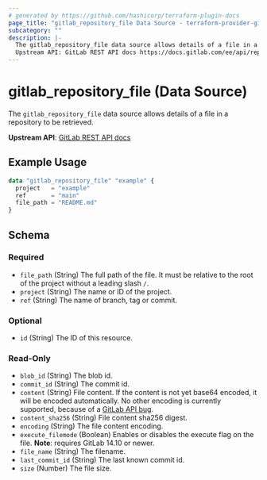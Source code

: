 ```yaml
---
# generated by https://github.com/hashicorp/terraform-plugin-docs
page_title: "gitlab_repository_file Data Source - terraform-provider-gitlab"
subcategory: ""
description: |-
  The gitlab_repository_file data source allows details of a file in a repository to be retrieved.
  Upstream API: GitLab REST API docs https://docs.gitlab.com/ee/api/repository_files.html
---
```


# gitlab_repository_file (Data Source)

The `gitlab_repository_file` data source allows details of a file in a repository to be retrieved.

**Upstream API**: [GitLab REST API docs](https://docs.gitlab.com/ee/api/repository_files.html)

## Example Usage

```terraform
data "gitlab_repository_file" "example" {
  project   = "example"
  ref       = "main"
  file_path = "README.md"
}
```

<!-- schema generated by tfplugindocs -->
## Schema

### Required

- `file_path` (String) The full path of the file. It must be relative to the root of the project without a leading slash `/`.
- `project` (String) The name or ID of the project.
- `ref` (String) The name of branch, tag or commit.

### Optional

- `id` (String) The ID of this resource.

### Read-Only

- `blob_id` (String) The blob id.
- `commit_id` (String) The commit id.
- `content` (String) File content. If the content is not yet base64 encoded, it will be encoded automatically. No other encoding is currently supported, because of a [GitLab API bug](https://gitlab.com/gitlab-org/gitlab/-/issues/342430).
- `content_sha256` (String) File content sha256 digest.
- `encoding` (String) The file content encoding.
- `execute_filemode` (Boolean) Enables or disables the execute flag on the file. **Note**: requires GitLab 14.10 or newer.
- `file_name` (String) The filename.
- `last_commit_id` (String) The last known commit id.
- `size` (Number) The file size.


